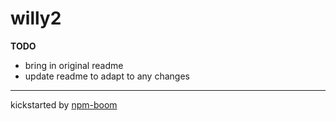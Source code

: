 # willy2




**TODO**
* bring in original readme
* update readme to adapt to any changes




---
kickstarted by [npm-boom][npm-boom]

[npm-boom]: https://github.com/reergymerej/npm-boom
